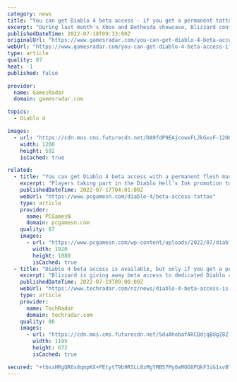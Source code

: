 ```yaml
---
category: news
title: "You can get Diablo 4 beta access - if you get a permanent tattoo"
excerpt: "During last month's Xbox and Bethesda showcase, Blizzard confirmed that Diablo 4 will be coming to PC and consoles in 2023. But if that's too long to wait, the developer is offering die-hard Diablo ..."
publishedDateTime: 2022-07-18T09:33:00Z
originalUrl: "https://www.gamesradar.com/you-can-get-diablo-4-beta-access-if-you-get-a-permanent-tattoo/"
webUrl: "https://www.gamesradar.com/you-can-get-diablo-4-beta-access-if-you-get-a-permanent-tattoo/"
type: article
quality: 87
heat: -1
published: false

provider:
  name: GamesRadar
  domain: gamesradar.com

topics:
  - Diablo 4

images:
  - url: "https://cdn.mos.cms.futurecdn.net/DA9fdP9EAjcowxFLJkGxvF-1200-80.jpg"
    width: 1200
    height: 592
    isCached: true

related:
  - title: "You can get Diablo 4 beta access with a permanent flesh mark"
    excerpt: "Players taking part in the Diablo Hell’s Ink promotion to get a free flash tattoo are also being given Diablo 4 beta access and a free copy of the RPG game ..."
    publishedDateTime: 2022-07-17T04:01:00Z
    webUrl: "https://www.pcgamesn.com/diablo-4/beta-access-tattoo"
    type: article
    provider:
      name: PCGamesN
      domain: pcgamesn.com
    quality: 87
    images:
      - url: "https://www.pcgamesn.com/wp-content/uploads/2022/07/diablo-4-beta-access-tattoo-flesh-tribute.jpg"
        width: 1920
        height: 1080
        isCached: true
  - title: "Diablo 4 beta access is available, but only if you get a permanent tattoo"
    excerpt: "Blizzard is giving away beta access to dedicated Diablo 4 fans who get permanent tattoos. In the lead-up to Diablo 4’s release next year, the publisher is offering free Diablo-inspired tattoos as part ..."
    publishedDateTime: 2022-07-19T09:00:00Z
    webUrl: "https://www.techradar.com/nz/news/diablo-4-beta-access-is-available-but-only-if-you-get-a-permanent-tattoo"
    type: article
    provider:
      name: TechRadar
      domain: techradar.com
    quality: 86
    images:
      - url: "https://cdn.mos.cms.futurecdn.net/5duAhobafARCQdjqBUgZ8Z-1200-80.jpg"
        width: 1195
        height: 672
        isCached: true

secured: "+tbsxHRgQR6s8qmpKX+PEtytT9b9RSLL8zMgYMB57My0aMOG8PQkF3iG1xvBTqyJ86t1Yd/W9kdvb6BajfMmKLemEeIUS9FHXfXckSMtRaeLndgaGC0ezcKYGudb+I3/c/O99XsZ1HpGmCXjsNWB/mTIobJvT0u5qMgfYFP4YvMzGQ08nY5Jvj2rxanQQ2InKHi1PpXfQLbj/O+wGsqn5sAeZgcWYtCigrE30H4+OzRs3NP4px8fqJkwFTIaMUS4iJ/Z4Hnfxvupq7OPgaMUvPvAF0mrrRkU3yAEgRNVLijnnpsdGcwJ8Lzg+hAjPu9yjmZfVSBVR7LN3fIovcrajMk+mtPXipQ3jBdAkaAJPkQ=;g8u7qazy+VNsDbJ5FuTriw=="
---
```


